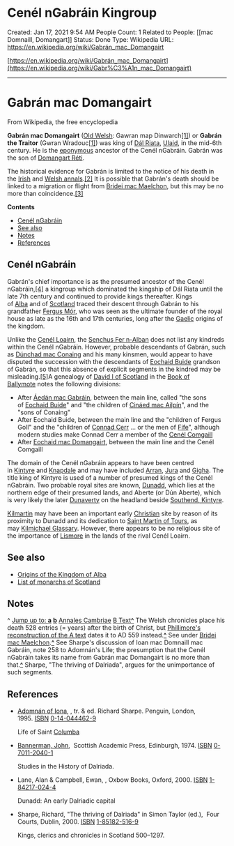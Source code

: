 # Cenél nGabráin Kingroup

Created: Jan 17, 2021 9:54 AM
People Count: 1
Related to People: [[mac Domnaill, Domangart]]
Status: Done
Type: Wikipedia
URL: https://en.wikipedia.org/wiki/Gabrán_mac_Domangairt

[https://en.wikipedia.org/wiki/Gabrán_mac_Domangairt](https://en.wikipedia.org/wiki/Gabr%C3%A1n_mac_Domangairt)

---

# Gabrán mac Domangairt

From Wikipedia, the free encyclopedia

**Gabrán mac Domangairt** ([Old Welsh](https://en.wikipedia.org/wiki/Old_Welsh): Gawran map Dinwarch[[1]](https://en.wikipedia.org/wiki/Gabr%C3%A1n_mac_Domangairt#cite_note-ACB-1)) or **Gabrán the Traitor** (Gwran Wradouc[[1]](https://en.wikipedia.org/wiki/Gabr%C3%A1n_mac_Domangairt#cite_note-ACB-1)) was king of [Dál Riata](https://en.wikipedia.org/wiki/D%C3%A1l_Riata), [Ulaid](https://en.wikipedia.org/wiki/Ulaid), in the mid-6th century. He is the [eponymous](https://en.wikipedia.org/wiki/Eponymous) ancestor of the Cenél nGabráin. Gabrán was the son of [Domangart Réti](https://en.wikipedia.org/wiki/Domangart_R%C3%A9ti).

The historical evidence for Gabrán is limited to the notice of his death in the [Irish](https://en.wikipedia.org/wiki/Irish_annals) and [Welsh annals](https://en.wikipedia.org/wiki/Annales_Cambriae).[[2]](https://en.wikipedia.org/wiki/Gabr%C3%A1n_mac_Domangairt#cite_note-2) It is possible that Gabrán's death should be linked to a migration or flight from [Bridei mac Maelchon](https://en.wikipedia.org/wiki/Bridei_I_of_the_Picts), but this may be no more than coincidence.[[3]](https://en.wikipedia.org/wiki/Gabr%C3%A1n_mac_Domangairt#cite_note-3)

**Contents**

- [Cenél nGabráin](https://en.wikipedia.org/wiki/Gabr%C3%A1n_mac_Domangairt#Cen%C3%A9l_nGabr%C3%A1in)
- [See also](https://en.wikipedia.org/wiki/Gabr%C3%A1n_mac_Domangairt#See_also)
- [Notes](https://en.wikipedia.org/wiki/Gabr%C3%A1n_mac_Domangairt#Notes)
- [References](https://en.wikipedia.org/wiki/Gabr%C3%A1n_mac_Domangairt#References)

## Cenél nGabráin

Gabrán's chief importance is as the presumed ancestor of the Cenél nGabráin,[[4]](https://en.wikipedia.org/wiki/Gabr%C3%A1n_mac_Domangairt#cite_note-4) a kingroup which dominated the kingship of Dál Riata until the late 7th century and continued to provide kings thereafter. Kings of [Alba](https://en.wikipedia.org/wiki/Kingdom_of_Alba) and of [Scotland](https://en.wikipedia.org/wiki/Scotland) traced their descent through Gabrán to his grandfather [Fergus Mór](https://en.wikipedia.org/wiki/Fergus_M%C3%B3r), who was seen as the ultimate founder of the royal house as late as the 16th and 17th centuries, long after the [Gaelic](https://en.wikipedia.org/wiki/Gaels) origins of the kingdom.

Unlike the [Cenél Loairn](https://en.wikipedia.org/wiki/Cen%C3%A9l_Loairn), the [Senchus Fer n-Alban](https://en.wikipedia.org/wiki/Senchus_Fer_n-Alban) does not list any kindreds within the Cenél nGabráin. However, probable descendants of Gabrán, such as [Dúnchad mac Conaing](https://en.wikipedia.org/wiki/D%C3%BAnchad_mac_Conaing) and his many kinsmen, would appear to have disputed the succession with the descendants of [Eochaid Buide](https://en.wikipedia.org/wiki/Eochaid_Buide) grandson of Gabrán, so that this absence of explicit segments in the kindred may be misleading.[[5]](https://en.wikipedia.org/wiki/Gabr%C3%A1n_mac_Domangairt#cite_note-5)A genealogy of [David I of Scotland](https://en.wikipedia.org/wiki/David_I_of_Scotland) in the [Book of Ballymote](https://en.wikipedia.org/wiki/Book_of_Ballymote) notes the following divisions:

- After [Áedán mac Gabráin](https://en.wikipedia.org/wiki/%C3%81ed%C3%A1n_mac_Gabr%C3%A1in), between the main line, called "the sons of [Eochaid Buide](https://en.wikipedia.org/wiki/Eochaid_Buide)" and "the children of [Cináed mac Ailpín](https://en.wikipedia.org/wiki/Kenneth_I_of_Scotland)", and the "sons of Conaing"
- After Eochaid Buide, between the main line and the "children of Fergus Goll" and the "children of [Connad Cerr](https://en.wikipedia.org/wiki/Connad_Cerr) ... or the men of [Fife](https://en.wikipedia.org/wiki/Fife)", although modern studies make Connad Cerr a member of the [Cenél Comgaill](https://en.wikipedia.org/wiki/Cen%C3%A9l_Comgaill)
- After [Eochaid mac Domangairt](https://en.wikipedia.org/wiki/Eochaid_mac_Domangairt), between the main line and the Cenél Comgaill

The domain of the Cenél nGabráin appears to have been centred in [Kintyre](https://en.wikipedia.org/wiki/Kintyre) and [Knapdale](https://en.wikipedia.org/wiki/Knapdale) and may have included [Arran](https://en.wikipedia.org/wiki/Isle_of_Arran), [Jura](https://en.wikipedia.org/wiki/Jura,_Scotland) and [Gigha](https://en.wikipedia.org/wiki/Gigha). The title king of Kintyre is used of a number of presumed kings of the Cenél nGabráin. Two probable royal sites are known, [Dunadd](https://en.wikipedia.org/wiki/Dunadd), which lies at the northern edge of their presumed lands, and Aberte (or Dún Aberte), which is very likely the later [Dunaverty](https://en.wikipedia.org/wiki/Dunaverty) on the headland beside [Southend, Kintyre](https://en.wikipedia.org/wiki/Southend,_Kintyre).

[Kilmartin](https://en.wikipedia.org/wiki/Kilmartin) may have been an important early [Christian](https://en.wikipedia.org/wiki/Christianity) site by reason of its proximity to Dunadd and its dedication to [Saint Martin of Tours](https://en.wikipedia.org/wiki/Saint_Martin_of_Tours), as may [Kilmichael Glassary](https://en.wikipedia.org/w/index.php?title=Kilmichael_Glassary&action=edit&redlink=1). However, there appears to be no religious site of the importance of [Lismore](https://en.wikipedia.org/wiki/Lismore,_Scotland) in the lands of the rival Cenél Loairn.

## See also

- [Origins of the Kingdom of Alba](https://en.wikipedia.org/wiki/Origins_of_the_Kingdom_of_Alba)
- [List of monarchs of Scotland](https://en.wikipedia.org/wiki/List_of_monarchs_of_Scotland)

## Notes

^ [Jump up to: **a**](https://en.wikipedia.org/wiki/Gabr%C3%A1n_mac_Domangairt#cite_ref-ACB_1-0) **[b](https://en.wikipedia.org/wiki/Gabr%C3%A1n_mac_Domangairt#cite_ref-ACB_1-1)** [Annales Cambriae](https://en.wikipedia.org/wiki/Annales_Cambriae) [B Text](https://en.wikisource.org/wiki/The_Annals_of_Wales_B/7)**[^](https://en.wikipedia.org/wiki/Gabr%C3%A1n_mac_Domangairt#cite_ref-2)** The Welsh chronicles place his death 528 entries (= years) after the birth of Christ, but [Phillimore's reconstruction of the A text](https://en.wikisource.org/wiki/The_Annals_of_Wales_A) dates it to AD 559 instead.**[^](https://en.wikipedia.org/wiki/Gabr%C3%A1n_mac_Domangairt#cite_ref-3)** See under [Bridei mac Maelchon](https://en.wikipedia.org/wiki/Bridei_I_of_the_Picts).**[^](https://en.wikipedia.org/wiki/Gabr%C3%A1n_mac_Domangairt#cite_ref-4)** See Sharpe's discussion of Ioan mac Domnaill mac Gabráin, note 258 to Adomnán's Life; the presumption that the Cenél nGabráin takes its name from Gabrán mac Domangairt is no more than that.**[^](https://en.wikipedia.org/wiki/Gabr%C3%A1n_mac_Domangairt#cite_ref-5)** Sharpe, "The thriving of Dalriada", argues for the unimportance of such segments.

## References

- [Adomnán of Iona](https://en.wikipedia.org/wiki/Adomn%C3%A1n_of_Iona), , tr. & ed. Richard Sharpe. Penguin, London, 1995. [ISBN](https://en.wikipedia.org/wiki/ISBN_(identifier)) [0-14-044462-9](https://en.wikipedia.org/wiki/Special:BookSources/0-14-044462-9)

    Life of Saint [Columba](https://en.wikipedia.org/wiki/Columba)

- [Bannerman, John](https://en.wikipedia.org/wiki/John_Bannerman_(historian)),  Scottish Academic Press, Edinburgh, 1974. [ISBN](https://en.wikipedia.org/wiki/ISBN_(identifier)) [0-7011-2040-1](https://en.wikipedia.org/wiki/Special:BookSources/0-7011-2040-1)

    Studies in the History of Dalriada.

- Lane, Alan & Campbell, Ewan, , Oxbow Books, Oxford, 2000. [ISBN](https://en.wikipedia.org/wiki/ISBN_(identifier)) [1-84217-024-4](https://en.wikipedia.org/wiki/Special:BookSources/1-84217-024-4)

    Dunadd: An early Dalriadic capital

- Sharpe, Richard, "The thriving of Dalriada" in Simon Taylor (ed.),  Four Courts, Dublin, 2000. [ISBN](https://en.wikipedia.org/wiki/ISBN_(identifier)) [1-85182-516-9](https://en.wikipedia.org/wiki/Special:BookSources/1-85182-516-9)

    Kings, clerics and chronicles in Scotland 500–1297.